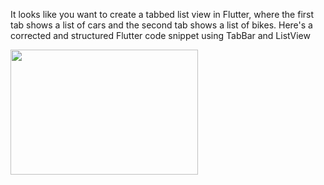 It looks like you want to create a tabbed list view in Flutter, where the first tab shows a list of cars and the second tab shows a list of bikes. Here's a corrected and structured Flutter code snippet using TabBar and ListView



<img src="https://github.com/user-attachments/assets/2486e43b-4707-4d0e-8219-6655f8a75b9e" width="300" height="200">

